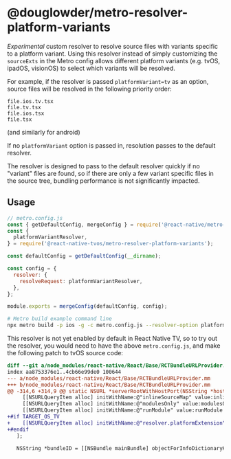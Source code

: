 # @douglowder/metro-resolver-platform-variants

_Experimental_ custom resolver to resolve source files with variants specific to a platform variant. Using this resolver instead of simply customizing the `sourceExts` in the Metro config allows different platform variants (e.g. tvOS, ipadOS, visionOS) to select which variants will be resolved.

For example, if the resolver is passed `platformVariant=tv` as an option, source files will be resolved in the following priority order:

```
file.ios.tv.tsx
file.tv.tsx
file.ios.tsx
file.tsx
```

(and similarly for android)

If no `platformVariant` option is passed in, resolution passes to the default resolver.

The resolver is designed to pass to the default resolver quickly if no "variant" files are found, so if there are only a few variant specific files in the source tree, bundling performance is not significantly impacted.

## Usage

```js
// metro.config.js
const { getDefaultConfig, mergeConfig } = require('@react-native/metro-config');
const {
  platformVariantResolver,
} = require('@react-native-tvos/metro-resolver-platform-variants');

const defaultConfig = getDefaultConfig(__dirname);

const config = {
  resolver: {
    resolveRequest: platformVariantResolver,
  },
};

module.exports = mergeConfig(defaultConfig, config);
```

```sh
# Metro build example command line
npx metro build -p ios -g -c metro.config.js --resolver-option platformVariant=tv --out test.bundle.js --reset-cache index.js
```

This resolver is not yet enabled by default in React Native TV, so to try out the resolver, you would need to have the above `metro.config.js`, and make the following patch to tvOS source code:

```diff
diff --git a/node_modules/react-native/React/Base/RCTBundleURLProvider.mm b/node_modules/react-native/React/Base/RCTBundleURLProvider.mm
index aa8753376e1..4cb66e99de0 100644
--- a/node_modules/react-native/React/Base/RCTBundleURLProvider.mm
+++ b/node_modules/react-native/React/Base/RCTBundleURLProvider.mm
@@ -314,6 +314,9 @@ static NSURL *serverRootWithHostPort(NSString *hostPort, NSString *scheme)
     [[NSURLQueryItem alloc] initWithName:@"inlineSourceMap" value:inlineSourceMap ? @"true" : @"false"],
     [[NSURLQueryItem alloc] initWithName:@"modulesOnly" value:modulesOnly ? @"true" : @"false"],
     [[NSURLQueryItem alloc] initWithName:@"runModule" value:runModule ? @"true" : @"false"],
+#if TARGET_OS_TV
+    [[NSURLQueryItem alloc] initWithName:@"resolver.platformExtension" value:@"tv"],
+#endif
   ];

   NSString *bundleID = [[NSBundle mainBundle] objectForInfoDictionaryKey:(NSString *)kCFBundleIdentifierKey];
```
